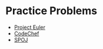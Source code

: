 Practice Problems
========
* [Project Euler](https://github.com/prakashn27/Online-judges/tree/master/ProjectEuler-In-Swift/ProjectEuler-In-Swift)
* [CodeChef](https://github.com/prakashn27/Online-judges/tree/master/CodeChef)
* [SPOJ](https://github.com/prakashn27/Online-judges/tree/master/SPOJ)

